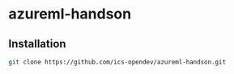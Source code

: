azureml-handson
===

## Installation

```bash
git clone https://github.com/ics-opendev/azureml-handson.git
```
